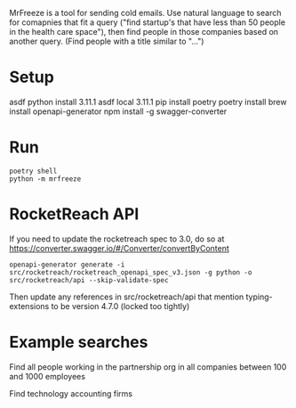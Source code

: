 MrFreeze is a tool for sending cold emails. Use natural language to search for
comapnies that fit a query ("find startup's that have less than 50 people in the
health care space"), then find people in those companies based on another query.
(Find people with a title similar to "...")

# Setup

asdf python install 3.11.1
asdf local 3.11.1
pip install poetry
poetry install
brew install openapi-generator
npm install -g swagger-converter

# Run

```
poetry shell
python -m mrfreeze
```

# RocketReach API

If you need to update the rocketreach spec to 3.0, do so at https://converter.swagger.io/#/Converter/convertByContent

`openapi-generator generate -i src/rocketreach/rocketreach_openapi_spec_v3.json -g python -o src/rocketreach/api --skip-validate-spec`

Then update any references in src/rocketreach/api that mention typing-extensions to be version 4.7.0 (locked too tightly)

# Example searches

Find all people working in the partnership org in all companies between 100 and 1000 employees

Find technology accounting firms
